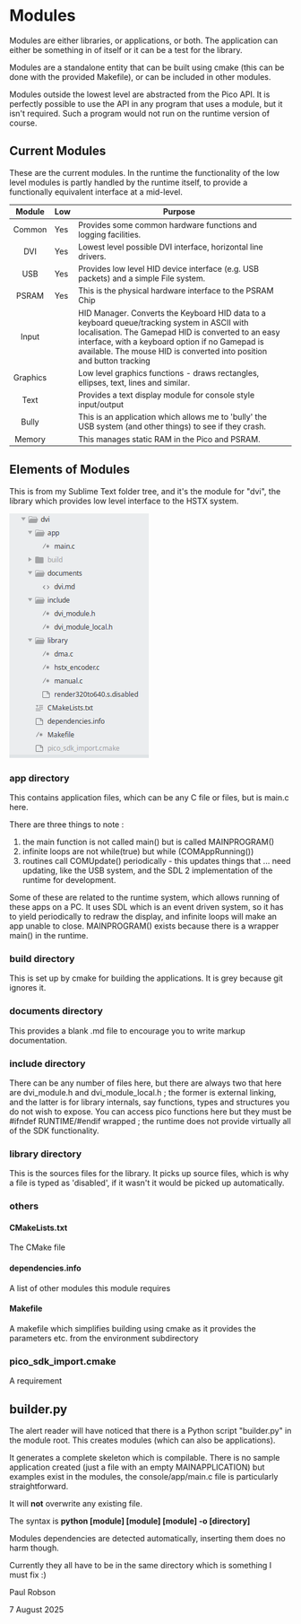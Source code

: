 # Modules

Modules are either libraries, or applications, or both. The application can either be something in of itself or it can be a test for the library. 

Modules are a standalone entity that can be built using cmake (this can be done with the provided Makefile), or can be included in other modules.

Modules outside the lowest level are abstracted from the Pico API. It is perfectly possible to use the API in any program that uses a module, but it isn't required. Such a program would not run on the runtime version of course.

## Current Modules

These are the current modules. In the runtime the functionality of the low level modules is partly handled by the runtime itself, to provide a functionally equivalent interface at a mid-level.

|  Module  | Low  | Purpose                                                      |      |
| :------: | ---- | ------------------------------------------------------------ | ---- |
|  Common  | Yes  | Provides some common hardware functions and logging facilities. |      |
|   DVI    | Yes  | Lowest level possible DVI interface, horizontal line drivers. |      |
|   USB    | Yes  | Provides low level HID device interface (e.g. USB packets) and a simple File system. |      |
|  PSRAM   | Yes  | This is the physical hardware interface to the PSRAM Chip    |      |
|  Input   |      | HID Manager. Converts the Keyboard HID data to a keyboard queue/tracking system in ASCII with localisation. The Gamepad HID is converted to an easy interface, with a keyboard option if no Gamepad is available. The mouse HID is converted into position and button tracking |      |
| Graphics |      | Low level graphics functions - draws rectangles, ellipses, text, lines and similar. |      |
|   Text   |      | Provides a text display module for console style input/output |      |
|  Bully   |      | This is an application which allows me to 'bully' the USB system (and other things) to see if they crash. |      |
|  Memory  |      | This manages static RAM in the Pico and PSRAM.               |      |

## Elements of Modules

This is from my Sublime Text folder tree, and it's the module for "dvi", the library which provides low level interface to the HSTX system.



![image-20250707074634507](./assets/image-20250707074634507.png)

### app directory

This contains application files, which can be any C file or files, but is main.c here. 

There are three things to note :

1) the main function is not called main() but is called MAINPROGRAM()
2) infinite loops are not while(true) but while (COMAppRunning())
4) routines call COMUpdate() periodically - this updates things that ... need updating, like the USB system, and the SDL 2 implementation of the runtime for development.

Some of these are related to the runtime system, which allows running of these apps on a PC. It uses SDL which is an event driven system, so it has to yield periodically to redraw the display, and infinite loops will make an app unable to close. MAINPROGRAM() exists because there is a wrapper main() in the runtime.

### build directory

This is set up by cmake for building the applications. It is grey because git ignores it.

### documents directory

This provides a blank .md file to encourage you to write markup documentation.

### include directory

There can be any number of files here, but there are always two that here are dvi_module.h and dvi_module_local.h ; the former is external linking, and the latter is for library internals, say functions, types and structures you do not wish to expose. You can access pico functions here but they must be #ifndef RUNTIME/#endif wrapped ; the runtime does not provide virtually all of the SDK functionality.

### library directory

This is the sources files for the library. It picks up source files, which is why a file is typed as 'disabled', if it wasn't it would be picked up automatically.

### others

#### CMakeLists.txt

The CMake file

#### dependencies.info

A list of other modules this module requires

#### Makefile

A makefile which simplifies building using cmake as it provides the parameters etc. from the environment subdirectory

### pico_sdk_import.cmake

A requirement

## builder.py

The alert reader will have noticed that there is a Python script "builder.py" in the module root. This creates modules (which can also be applications). 

It generates a complete skeleton which is compilable.  There is no sample application created (just a file with an empty MAINAPPLICATION) but examples exist in the modules, the console/app/main.c file is particularly straightforward.

It will **not** overwrite any existing file.

The syntax is **python [module] [module] [module] -o [directory]**

Modules dependencies are detected automatically, inserting them does no harm though. 

Currently they all have to be in the same directory which is something I must fix :)

Paul Robson 

7 August 2025